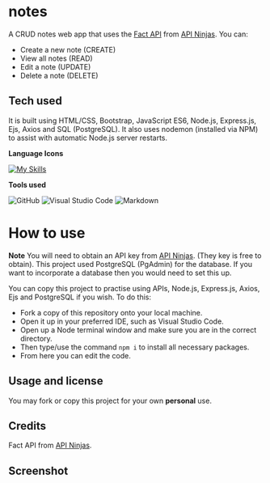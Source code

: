 # notes
A CRUD notes web app that uses the [Fact API](https://api-ninjas.com/api/jokes) from [API Ninjas](https://api-ninjas.com/). 
You can:
- Create a new note (CREATE)
- View all notes (READ)
- Edit a note (UPDATE)
- Delete a note (DELETE)

## Tech used

It is built using HTML/CSS, Bootstrap, JavaScript ES6, Node.js, Express.js, Ejs, Axios and SQL (PostgreSQL).
It also uses nodemon (installed via NPM) to assist with automatic Node.js server restarts.

**Language Icons**

[![My Skills](https://skillicons.dev/icons?i=html,css,bootstrap,js,nodejs,express,postgresql,git&perline=9)](https://skillicons.dev)

**Tools used**

![GitHub](https://camo.githubusercontent.com/cca71357fe98ec5f8cd6ebab9044ad2901f4b64ebda379ac81608ed9f1caa1a0/68747470733a2f2f696d672e736869656c64732e696f2f7374617469632f76313f7374796c653d666f722d7468652d6261646765266d6573736167653d47697448756226636f6c6f723d313831373137266c6f676f3d476974487562266c6f676f436f6c6f723d464646464646266c6162656c3d) ![Visual Studio Code](https://img.shields.io/badge/Visual%20Studio%20Code-0078d7.svg?style=for-the-badge&logo=visual-studio-code&logoColor=white) ![Markdown](https://img.shields.io/badge/markdown-%23000000.svg?style=for-the-badge&logo=markdown&logoColor=white)

# How to use

**Note** 
You will need to obtain an API key from [API Ninjas](https://api-ninjas.com/). (They key is free to obtain).
This project used PostgreSQL (PgAdmin) for the database. If you want to incorporate a database then you would need to set this up.


You can copy this project to practise using APIs, Node.js, Express.js, Axios, Ejs and PostgreSQL if you wish. To do this:
- Fork a copy of this repository onto your local machine.
- Open it up in your preferred IDE, such as Visual Studio Code.
- Open up a Node terminal window and make sure you are in the correct directory.
- Then type/use the command `npm i` to install all necessary packages.
- From here you can edit the code.

## Usage and license

You may fork or copy this project for your own **personal** use.

## Credits

Fact API from [API Ninjas](https://api-ninjas.com/api/jokes).

## Screenshot



